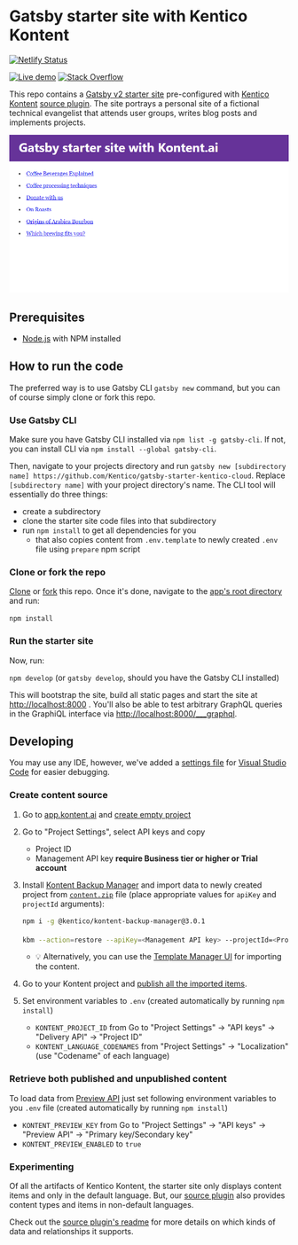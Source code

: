 # Gatsby starter site with Kentico Kontent

[![Netlify Status](https://api.netlify.com/api/v1/badges/78b48df8-68df-4b9a-9dfc-91803d8a77d8/deploy-status)](https://app.netlify.com/sites/gatsby-starter-kontent/deploys)

[![Live demo](https://img.shields.io/badge/-Live%20Demo-brightgreen.svg)](https://gatsby-starter-kontent.netlify.com/)
[![Stack Overflow](https://img.shields.io/badge/Stack%20Overflow-ASK%20NOW-FE7A16.svg?logo=stackoverflow&logoColor=white)](https://stackoverflow.com/tags/kentico-kontent)

This repo contains a [Gatsby v2 starter site](https://www.gatsbyjs.org/starters/Kentico/gatsby-starter-kontent/) pre-configured with [Kentico Kontent](https://kontent.ai/) [source plugin](https://www.npmjs.com/package/@kontent-ai/gatsby-source). The site portrays a personal site of a fictional technical evangelist that attends user groups, writes blog posts and implements projects.

![Gatsby starter site with Kentico Kontent](screenshot.png)

## Prerequisites

* [Node.js](https://nodejs.org/) with NPM installed

## How to run the code

The preferred way is to use Gatsby CLI `gatsby new` command, but you can of course simply clone or fork this repo.

### Use Gatsby CLI

Make sure you have Gatsby CLI installed via `npm list -g gatsby-cli`. If not, you can install CLI via `npm install --global gatsby-cli`.

Then, navigate to your projects directory and run `gatsby new [subdirectory name] https://github.com/Kentico/gatsby-starter-kentico-cloud`. Replace `[subdirectory name]` with your project directory's name. The CLI tool will essentially do three things:

* create a subdirectory
* clone the starter site code files into that subdirectory
* run `npm install` to get all dependencies for you
  * that also copies content from `.env.template` to newly created `.env` file using `prepare` npm script

### Clone or fork the repo

[Clone](https://git-scm.com/docs/git-clone) or [fork](https://hub.github.com/hub-fork.1.html) this repo. Once it's done, navigate to the [app's root directory](https://github.com/Kentico/gatsby-starter-kentico-cloud) and run:

`npm install`

### Run the starter site

Now, run:

`npm develop` (or `gatsby develop`, should you have the Gatsby CLI installed)

This will bootstrap the site, build all static pages and start the site at <http://localhost:8000> . You'll also be able to test arbitrary GraphQL queries in the GraphiQL interface via <http://localhost:8000/___graphql>.

## Developing

You may use any IDE, however, we've added a [settings file](https://github.com/Kentico/gatsby-starter-kentico-cloud/blob/master/.vscode/launch.json) for [Visual Studio Code](https://code.visualstudio.com/) for easier debugging.

### Create content source

1. Go to [app.kontent.ai](https://app.kontent.ai) and [create empty project](https://docs.kontent.ai/tutorials/set-up-kontent/projects/manage-projects#a-creating-projects)
1. Go to "Project Settings", select API keys and copy
    * Project ID
    * Management API key **require Business tier or higher or Trial account**
1. Install [Kontent Backup Manager](https://github.com/Kentico/kontent-backup-manager-js) and import data to newly created project from [`content.zip`](./content.zip) file (place appropriate values for `apiKey` and `projectId` arguments):

    ```sh
    npm i -g @kentico/kontent-backup-manager@3.0.1

    kbm --action=restore --apiKey=<Management API key> --projectId=<Project ID> --zipFilename=content
    ```

    * :bulb: Alternatively, you can use the [Template Manager UI](https://kentico.github.io/kontent-template-manager/import-from-file) for importing the content.

1. Go to your Kontent project and [publish all the imported items](https://docs.kontent.ai/tutorials/write-and-collaborate/publish-your-work/publish-content-items).

1. Set environment variables to `.env` (created automatically by running `npm install`)
    * `KONTENT_PROJECT_ID` from Go to "Project Settings" -> "API keys" -> "Delivery API" -> "Project ID"
    * `KONTENT_LANGUAGE_CODENAMES`  from "Project Settings" -> "Localization" (use "Codename" of each language)

### Retrieve both published and unpublished content

To load data from [Preview API](https://docs.kontent.ai/reference/delivery-api#section/Production-vs.-Preview) just set following environment variables to you `.env` file (created automatically by running `npm install`)

* `KONTENT_PREVIEW_KEY` from Go to "Project Settings" -> "API keys" -> "Preview API" -> "Primary key/Secondary key"
* `KONTENT_PREVIEW_ENABLED` to `true`

### Experimenting

Of all the artifacts of Kentico Kontent, the starter site only displays content items and only in the default language. But, our [source plugin](https://github.com/Kentico/gatsby-source-kontent/tree/master/packages/gatsby-source-kontent) also provides content types and items in non-default languages.

Check out the [source plugin's readme](https://github.com/Kentico/gatsby-source-kontent/tree/master/packages/gatsby-source-kontent#readme) for more details on which kinds of data and relationships it supports.

